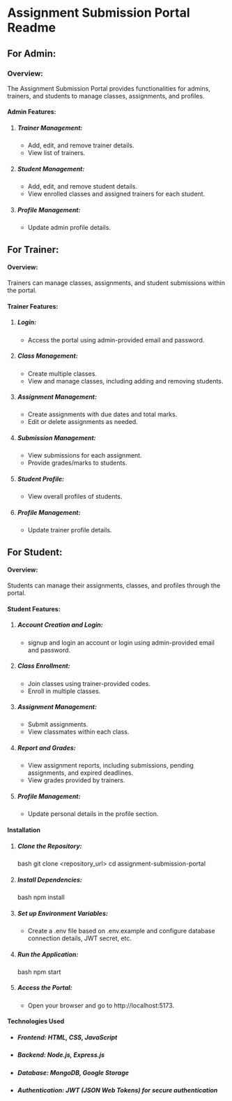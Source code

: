 # Assignment Submission Portal Readme

## For Admin:

### Overview:
The Assignment Submission Portal provides functionalities for admins, trainers, and students to manage classes, assignments, and profiles.

#### Admin Features:
1. ##### Trainer Management:
   - Add, edit, and remove trainer details.
   - View list of trainers.

2. ##### Student Management:
   - Add, edit, and remove student details.
   - View enrolled classes and assigned trainers for each student.

3. ##### Profile Management:
   - Update admin profile details.

## For Trainer:

#### Overview:
Trainers can manage classes, assignments, and student submissions within the portal.

#### Trainer Features:
1. ##### Login:
   - Access the portal using admin-provided email and password.

2. ##### Class Management:
   - Create multiple classes.
   - View and manage classes, including adding and removing students.

3. ##### Assignment Management:
   - Create assignments with due dates and total marks.
   - Edit or delete assignments as needed.

4. ##### Submission Management:
   - View submissions for each assignment.
   - Provide grades/marks to students.

5. ##### Student Profile:
   - View overall profiles of students.

6. ##### Profile Management:
   - Update trainer profile details.

## For Student:

#### Overview:
Students can manage their assignments, classes, and profiles through the portal.

#### Student Features:
1. ##### Account Creation and Login:
   - signup and login an account or login using admin-provided email and password.

2. ##### Class Enrollment:
   - Join classes using trainer-provided codes.
   - Enroll in multiple classes.

3. ##### Assignment Management:
   - Submit assignments.
   - View classmates within each class.

4. ##### Report and Grades:
   - View assignment reports, including submissions, pending assignments, and expired deadlines.
   - View grades provided by trainers.

5. ##### Profile Management:
   - Update personal details in the profile section.

#### Installation

1. ##### Clone the Repository:
   bash
   git clone <repository_url>
   cd assignment-submission-portal
   

2. ##### Install Dependencies:
   bash
   npm install
   

3. ##### Set up Environment Variables:
   - Create a .env file based on .env.example and configure database connection details, JWT secret, etc.

4. ##### Run the Application:
   bash
   npm start
   

5. ##### Access the Portal:
   - Open your browser and go to http://localhost:5173.

#### Technologies Used

- ##### Frontend: HTML, CSS, JavaScript
- ##### Backend: Node.js, Express.js
- ##### Database: MongoDB, Google Storage
- ##### Authentication: JWT (JSON Web Tokens) for secure authentication
